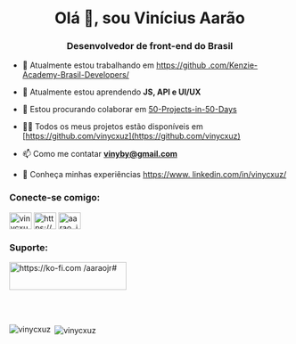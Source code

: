 <h1 align="center">Olá 👋, sou Vinícius Aarão</h1>
<h3 align="center">Desenvolvedor de front-end do Brasil</h3>

- 🔭 Atualmente estou trabalhando em [https://github .com/Kenzie-Academy-Brasil-Developers/](https://github.com/Kenzie-Academy-Brasil-Developers/)

- 🌱 Atualmente estou aprendendo **JS, API e UI/UX**

- 👯 Estou procurando colaborar em [50-Projects-in-50-Days](https://github.com/vinycxuz/50-Projects-in-50-Days)

- 👨‍💻 Todos os meus projetos estão disponíveis em [https://github.com/vinycxuz](https://github.com/vinycxuz)

- 📫 Como me contatar **vinyby@gmail.com**

- 📄 Conheça minhas experiências [https://www. linkedin.com/in/vinycxuz/](https://www.linkedin.com/in/vinycxuz/)

<h3 align="left">Conecte-se comigo:</h3>
<p align="esquerda">
<a href="https://dev.to/vinycxuz" target="blank"><img align="center" src="https://raw.githubusercontent.com/rahuldkjain/github-profile-readme-generator /master/src/images/icons/Social/devto.svg" alt="vinycxuz" height="30" width="40" /></a>
<a href="https://stackoverflow.com/users/https://pt.stackoverflow.com/users/295183/vin%c3%adcius-aar%c3%a3o-caldas-da-costa" target=" blank"><img align="center" src="https://raw.githubusercontent.com/rahuldkjain/github-profile-readme-generator/master/src/images/icons/Social/stack-overflow.svg" alt ="https://pt.stackoverflow.com/users/295183/vin%c3%adcius-aar%c3%a3o-caldas-da-costa" height="30" width="40" /></a>
<a href="https://instagram.com/aarao_jr" target="blank"><img align="center" src="https://raw.githubusercontent.com/rahuldkjain/github-profile-readme-generator /master/src/images/icons/Social/instagram.svg" alt="aarao_jr" height="30" width="40" /></a>
</p>


<h3 align="left">Suporte:</h3>
<p> <a href="https://ko-fi.com/https://ko-fi.com/aaraojr#"> <img align= "esquerda" src="https://cdn.ko-fi.com/cdn/kofi3.png?v=3" height="50" width="210" alt="https://ko-fi.com /aaraojr#" /></a> </p><br><br>


<p><img align="left" src="https://github-readme-stats.vercel.app/api/top-langs?username=vinycxuz&show_icons=true&locale=en&layout=compact" alt="vinycxuz" /> </p>

<p> <img align="center" src="https://github-readme-stats.vercel.app/api?username=vinycxuz&show_icons=true&locale=en" alt="vinycxuz" /> </p>

